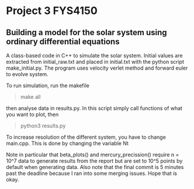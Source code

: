 # Project 3 FYS4150
## Building a model for the solar system using ordinary differential equations
A class-based code in C++ to simulate the solar system. Initial values are extracted from initial_raw.txt and placed in initial.txt with the python script make_initial.py. The program uses velocity verlet method and forward euler to evolve system.

To run simulation, run the makefile

> make all

then analyse data in results.py. In this script simply call functions of what you want to plot, then

> python3 results.py

To increase resolution of the different system, you have to change main.cpp. This is done by changing the variable Nt

Note in particular that beta_plots() and mercury_precission() require n = 10^7 data to generate results from the report but are set to 10^5 points by default when generating data.
Also note that the final commit is 5 minutes past the deadline because I ran into some merging issues. Hope that is okay.
